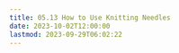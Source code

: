 ```yaml
---
title: 05.13 How to Use Knitting Needles
date: 2023-10-02T12:00:00
lastmod: 2023-09-29T06:02:22
---
```

